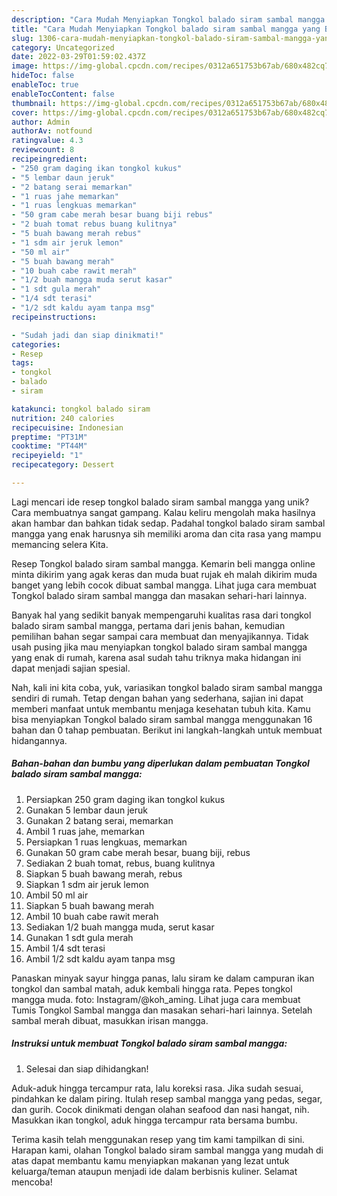 ```yaml
---
description: "Cara Mudah Menyiapkan Tongkol balado siram sambal mangga yang Bisa Manjain Lidah"
title: "Cara Mudah Menyiapkan Tongkol balado siram sambal mangga yang Bisa Manjain Lidah"
slug: 1306-cara-mudah-menyiapkan-tongkol-balado-siram-sambal-mangga-yang-bisa-manjain-lidah
category: Uncategorized
date: 2022-03-29T01:59:02.437Z
image: https://img-global.cpcdn.com/recipes/0312a651753b67ab/680x482cq70/tongkol-balado-siram-sambal-mangga-foto-resep-utama.jpg
hideToc: false
enableToc: true
enableTocContent: false
thumbnail: https://img-global.cpcdn.com/recipes/0312a651753b67ab/680x482cq70/tongkol-balado-siram-sambal-mangga-foto-resep-utama.jpg
cover: https://img-global.cpcdn.com/recipes/0312a651753b67ab/680x482cq70/tongkol-balado-siram-sambal-mangga-foto-resep-utama.jpg
author: Admin
authorAv: notfound
ratingvalue: 4.3
reviewcount: 8
recipeingredient:
- "250 gram daging ikan tongkol kukus"
- "5 lembar daun jeruk"
- "2 batang serai memarkan"
- "1 ruas jahe memarkan"
- "1 ruas lengkuas memarkan"
- "50 gram cabe merah besar buang biji rebus"
- "2 buah tomat rebus buang kulitnya"
- "5 buah bawang merah rebus"
- "1 sdm air jeruk lemon"
- "50 ml air"
- "5 buah bawang merah"
- "10 buah cabe rawit merah"
- "1/2 buah mangga muda serut kasar"
- "1 sdt gula merah"
- "1/4 sdt terasi"
- "1/2 sdt kaldu ayam tanpa msg"
recipeinstructions:

- "Sudah jadi dan siap dinikmati!"
categories:
- Resep
tags:
- tongkol
- balado
- siram

katakunci: tongkol balado siram 
nutrition: 240 calories
recipecuisine: Indonesian
preptime: "PT31M"
cooktime: "PT44M"
recipeyield: "1"
recipecategory: Dessert

---
```





Lagi mencari ide resep tongkol balado siram sambal mangga yang unik? Cara membuatnya sangat gampang. Kalau keliru mengolah maka hasilnya akan hambar dan bahkan tidak sedap. Padahal tongkol balado siram sambal mangga yang enak harusnya sih memiliki aroma dan cita rasa yang mampu memancing selera Kita.





Resep Tongkol balado siram sambal mangga. Kemarin beli mangga online minta dikirim yang agak keras dan muda buat rujak eh malah dikirim muda banget yang lebih cocok dibuat sambal mangga. Lihat juga cara membuat Tongkol balado siram sambal mangga dan masakan sehari-hari lainnya.

Banyak hal yang sedikit banyak mempengaruhi kualitas rasa dari tongkol balado siram sambal mangga, pertama dari jenis bahan, kemudian pemilihan bahan segar sampai cara membuat dan menyajikannya. Tidak usah pusing jika mau menyiapkan tongkol balado siram sambal mangga yang enak di rumah, karena asal sudah tahu triknya maka hidangan ini dapat menjadi sajian spesial.






Nah, kali ini kita coba, yuk, variasikan tongkol balado siram sambal mangga sendiri di rumah. Tetap dengan bahan yang sederhana, sajian ini dapat memberi manfaat untuk membantu menjaga kesehatan tubuh kita. Kamu bisa menyiapkan Tongkol balado siram sambal mangga menggunakan 16 bahan dan 0 tahap pembuatan. Berikut ini langkah-langkah untuk membuat hidangannya.

<!--inarticleads1-->

##### Bahan-bahan dan bumbu yang diperlukan dalam pembuatan Tongkol balado siram sambal mangga:

1. Persiapkan 250 gram daging ikan tongkol kukus
1. Gunakan 5 lembar daun jeruk
1. Gunakan 2 batang serai, memarkan
1. Ambil 1 ruas jahe, memarkan
1. Persiapkan 1 ruas lengkuas, memarkan
1. Gunakan 50 gram cabe merah besar, buang biji, rebus
1. Sediakan 2 buah tomat, rebus, buang kulitnya
1. Siapkan 5 buah bawang merah, rebus
1. Siapkan 1 sdm air jeruk lemon
1. Ambil 50 ml air
1. Siapkan 5 buah bawang merah
1. Ambil 10 buah cabe rawit merah
1. Sediakan 1/2 buah mangga muda, serut kasar
1. Gunakan 1 sdt gula merah
1. Ambil 1/4 sdt terasi
1. Ambil 1/2 sdt kaldu ayam tanpa msg


Panaskan minyak sayur hingga panas, lalu siram ke dalam campuran ikan tongkol dan sambal matah, aduk kembali hingga rata. Pepes tongkol mangga muda. foto: Instagram/@koh_aming. Lihat juga cara membuat Tumis Tongkol Sambal mangga dan masakan sehari-hari lainnya. Setelah sambal merah dibuat, masukkan irisan mangga. 

<!--inarticleads2-->

##### Instruksi untuk membuat Tongkol balado siram sambal mangga:


1. Selesai dan siap dihidangkan!

Aduk-aduk hingga tercampur rata, lalu koreksi rasa. Jika sudah sesuai, pindahkan ke dalam piring. Itulah resep sambal mangga yang pedas, segar, dan gurih. Cocok dinikmati dengan olahan seafood dan nasi hangat, nih. Masukkan ikan tongkol, aduk hingga tercampur rata bersama bumbu. 

Terima kasih telah menggunakan resep yang tim kami tampilkan di sini. Harapan kami, olahan Tongkol balado siram sambal mangga yang mudah di atas dapat membantu kamu menyiapkan makanan yang lezat untuk keluarga/teman ataupun menjadi ide dalam berbisnis kuliner. Selamat mencoba!
